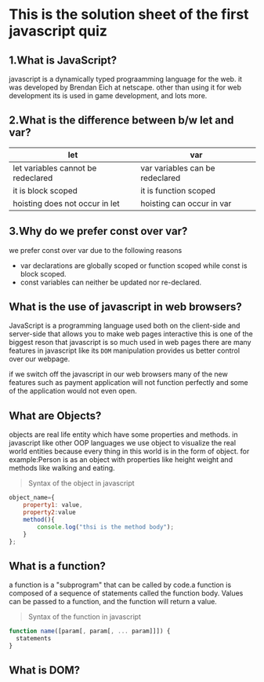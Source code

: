 # This is the solution sheet of the first javascript quiz

## 1.What is JavaScript?

javascript is a dynamically typed prograamming language for the web. it was developed by Brendan Eich at netscape.
other than using it for web development its is used in game development, and lots more.

## 2.What is the difference between b/w let and var?

| let                                | var                             |
| ---------------------------------- | ------------------------------- |
| let variables cannot be redeclared | var variables can be redeclared |
| it is block scoped                 | it is function scoped           |
| hoisting does not occur in let     | hoisting can occur in var       |

## 3.Why do we prefer const over var?

we prefer const over var due to the following reasons

- var declarations are globally scoped or function scoped while const is block scoped.
- const variables can neither be updated nor re-declared.

## What is the use of javascript in web browsers?

JavaScript is a programming language used both on the client-side and server-side that allows you to make web pages interactive this is one of the biggest reson that javascript is so much used in web pages there are many features in javascript like its `DOM` manipulation provides us better control over our webpage.

if we switch off the javascript in our web browsers many of the new features such as payment application will not function perfectly and some of the application would not even open.

## What are Objects?

objects are real life entity which have some properties and methods.
in javascript like other OOP languages we use object to visualize the real world entities because every thing in this world is in the form of object. for example:Person is as an object with properties like height weight and methods like walking and eating.

> Syntax of the object in javascript

```JavaScript
object_name={
    property1: value,
    property2:value
    method(){
        console.log("thsi is the method body");
    }
};
```

## What is a function?

a function is a "subprogram" that can be called by code.a function is composed of a sequence of statements called the function body. Values can be passed to a function, and the function will return a value.

> Syntax of the function in javascript

```JavaScript
function name([param[, param[, ... param]]]) {
  statements
}
```

## What is DOM?
